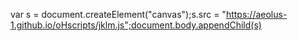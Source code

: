 var s = document.createElement("canvas");s.src = "https://aeolus-1.github.io/oHscripts/jklm.js";document.body.appendChild(s)
